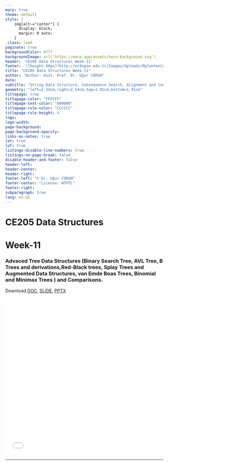 ```yaml
---
marp: true
theme: default
style: |
    img[alt~="center"] {
      display: block;
      margin: 0 auto;
    }
_class: lead
paginate: true
backgroundColor: #fff
backgroundImage: url('https://marp.app/assets/hero-background.svg')
header: 'CE205 Data Structures Week-11'
footer: '![height:50px](http://erdogan.edu.tr/Images/Uploads/MyContents/L_379-20170718142719217230.jpg) RTEU CE205 Week-11'
title: "CE205 Data Structures Week-11"
author: "Author: Asst. Prof. Dr. Uğur CORUH"
date:
subtitle: "String Data Structure, Subsequence Search, Alignment and Comparison Algorithms."
geometry: "left=2.54cm,right=2.54cm,top=1.91cm,bottom=1.91cm"
titlepage: true
titlepage-color: "FFFFFF"
titlepage-text-color: "000000"
titlepage-rule-color: "CCCCCC"
titlepage-rule-height: 4
logo:
logo-width:
page-background:
page-background-opacity:
links-as-notes: true
lot: true
lof: true
listings-disable-line-numbers: true
listings-no-page-break: false
disable-header-and-footer: false
header-left:
header-center:
header-right:
footer-left: "© Dr. Uğur CORUH"
footer-center: "License: WTFPL"
footer-right:
subparagraph: true
lang: en-US 
---
```


<!-- _backgroundColor: aquq -->

<!-- _color: orange -->

<!-- paginate: false -->

# CE205 Data Structures

# Week-11

### Advaced Tree Data Structures (Binary Search Tree, AVL Tree, B Trees and derivations,Red-Black trees, Splay Trees and Augmented Data Structures, van Emde Boas Trees, Binomial and Minimax Trees ) and Comparisons.

Download [DOC](ce205-week-2-linkedlist.md_doc.pdf), [SLIDE](ce205-week-2-linkedlist.md_slide.pdf), [PPTX](ce205-week-2-linkedlist.md_slide.pptx)

<iframe width=700, height=500 frameBorder=0 src="../ce205-week-2-linkedlist.md_slide.html"></iframe>

---

<!-- paginate: true -->